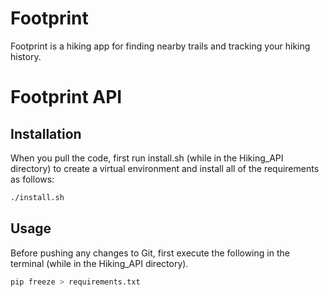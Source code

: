 # Footprint

Footprint is a hiking app for finding nearby trails and tracking your hiking history.

# Footprint API
## Installation

When you pull the code, first run install.sh (while in the Hiking_API directory) to create a virtual environment and install all of the requirements as follows:

```bash
./install.sh
```

## Usage
Before pushing any changes to Git, first execute the following in the terminal (while in the Hiking_API directory). 
```bash
pip freeze > requirements.txt
```

